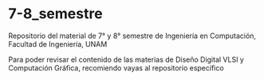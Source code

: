 # 7-8_semestre
Repositorio del material de 7° y 8° semestre de Ingeniería en Computación, Facultad de Ingeniería, UNAM



Para poder revisar el contenido de las  materias de Diseño Digital VLSI y Computación Gráfica, recomiendo vayas al repositorio específico 

[Click here]: https://github.com/aMurryFly/CompuGrafica_VLSI

